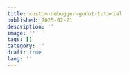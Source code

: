 ```yaml
---
title: custom-debugger-godot-tutorial
published: 2025-02-21
description: ''
image: ''
tags: []
category: ''
draft: true 
lang: ''
---
```

